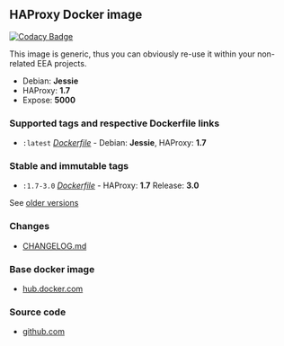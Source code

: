 ## HAProxy Docker image

[![Codacy Badge](https://api.codacy.com/project/badge/Grade/fc652ecda2104f15993b885cb1df37b2)](https://www.codacy.com/app/buluma/buluma.docker.haproxy?utm_source=github.com&utm_medium=referral&utm_content=buluma/buluma.docker.haproxy&utm_campaign=badger)

This image is generic, thus you can obviously re-use it within
your non-related EEA projects.

 - Debian: **Jessie**
 - HAProxy: **1.7**
 - Expose: **5000**

### Supported tags and respective Dockerfile links

  - `:latest` [*Dockerfile*](https://github.com/buluma/buluma.docker.haproxy/blob/master/haproxy/Dockerfile) - Debian: **Jessie**, HAProxy: **1.7**

### Stable and immutable tags

  - `:1.7-3.0` [*Dockerfile*](https://github.com/buluma/buluma.docker.haproxy/tree/1.7-3.0/haproxy/Dockerfile) - HAProxy: **1.7** Release: **3.0**

See [older versions](https://github.com/buluma/buluma.docker.haproxy/releases)


### Changes

 - [CHANGELOG.md](https://github.com/buluma/buluma.docker.haproxy/blob/master/CHANGELOG.md)

### Base docker image

 - [hub.docker.com](https://hub.docker.com/r/buluma/buluma.docker.haproxy)


### Source code

  - [github.com](http://github.com/buluma/buluma.docker.haproxy)
